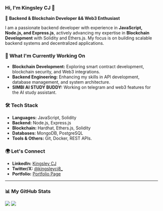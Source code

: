 ### Hi, I'm Kingsley CJ 👋  

🚀 **Backend & Blockchain Developer && Web3 Enthusiast**  

I am a passionate backend developer with experience in **JavaScript, Node.js, and Express.js**, actively advancing my expertise in **Blockchain Development** with Solidity and Ethers.js. My focus is on building scalable backend systems and decentralized applications.  

### 🔹 What I'm Currently Working On  
- **Blockchain Development:** Exploring smart contract development, blockchain security, and Web3 integrations.  
- **Backend Engineering:** Enhancing my skills in API development, database management, and system architecture.   
- **SIMBI AI STUDY BUDDY:** Working on telegram and web3 features for the AI study assistant.

### 🛠️ Tech Stack  
- **Languages:** JavaScript, Solidity  
- **Backend:** Node.js, Express.js  
- **Blockchain:** Hardhat, Ethers.js, Solidity  
- **Databases:** MongoDB, PostgreSQL  
- **Tools & Others:** Git, Docker, REST APIs. 

### 🌍 Let's Connect  
- **LinkedIn:** [Kingsley CJ](https://www.linkedin.com/in/kingsleycj)  
- **Twitter/X:** [@kingsleycj8_](https://x.com/kingsleycj8_)  
- **Portfolio:** [Portfolio Page](https://flowcv.me/kingsleycj)
---

### 📊 My GitHub Stats  
<p align="left">
  <img src="https://github-readme-stats.vercel.app/api?username=kingsleycj&show_icons=true&count_private=true&theme=gotham&hide_border=false&bg_color=00000000"/>
  <img src="https://github-readme-stats.vercel.app/api/top-langs/?username=kingsleycj&layout=compact&hide_border=false&theme=gotham&bg_color=00000000"/>
</p>  
